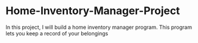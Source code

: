 # Home-Inventory-Manager-Project
In this project, I will build a home inventory manager program. This program lets you keep a record of your belongings
